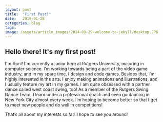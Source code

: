 ```yaml
---
layout: post
title:  "First Post!"
date:   2019-01-28
categories: blog
tags:
image: /assets/article_images/2014-08-29-welcome-to-jekyll/desktop.JPG
---
```


<h2>Hello there! It's my first post!</h2>

I'm April! I'm currently a junior here at Rutgers University, majoring in computer science. I’m working towards being a part of the video game industry, and in my spare time, I design and code games. Besides that, I’m highly interested in the arts. I enjoy making animations and illustrations, and I usually feature my art in my games. I am quite obsessed with a partner dance called west coast swing, too! As a member of the Rutgers Swing Dance Team, I learn under a professional coach and even go dancing in New York City almost every week. I’m hoping to become better so that I get to meet new people and do well in competitions!

That’s all about my interests so far! I hope to see you around! 